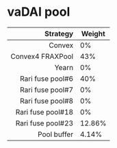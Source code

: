 # vaDAI pool
|Strategy | Weight |
|-------: | --------|
|Convex | 0%     |
|Convex4 FRAXPool| 43% |
|Yearn| 0%     |
|Rari fuse pool#6 | 40%     |
|Rari fuse pool#7 | 0%     |
|Rari fuse pool#8 | 0%     |
|Rari fuse pool#18 | 0%     |
|Rari fuse pool#23 | 12.86%     |
|Pool buffer | 4.14%     |
